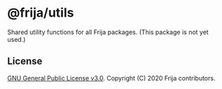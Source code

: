 # @frija/utils

Shared utility functions for all Frija packages. (This package is not yet used.)

## License

[GNU General Public License v3.0](./LICENSE). Copyright (C) 2020 Frija contributors.
